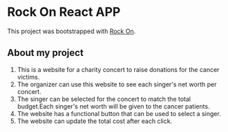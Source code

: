 # Rock On React APP


This project was bootstrapped with [Rock On](https://epic-elion-a7f545.netlify.app/).

## About my project
<ol>
    <li>This is a website for a charity concert to raise donations for the cancer victims.</li>
    <li>The organizer can use this website to see each singer's net worth per concert.</li>
    <li>The singer can be selected for the concert to match the total budget.Each singer's net worth will be given to the cancer patients.
    <li>The website has a functional button that can be used to select a singer.</li>
    <li>The website can update the total cost after each click.</li>
</ol>